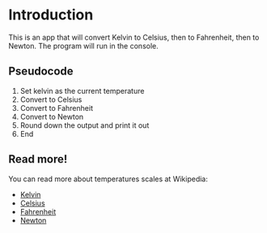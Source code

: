 # Introduction
This is an app that will convert Kelvin to Celsius, then to Fahrenheit, then to Newton. The program will run in the console.


## Pseudocode
1. Set kelvin as the current temperature
2. Convert to Celsius
3. Convert to Fahrenheit
4. Convert to Newton
5. Round down the output and print it out
6. End

## Read more!
You can read more about temperatures scales at Wikipedia:
* [Kelvin](https://en.wikipedia.org/wiki/Kelvin)
* [Celsius](https://en.wikipedia.org/wiki/Celsius)
* [Fahrenheit](https://en.wikipedia.org/wiki/Fahrenheit)
* [Newton](https://en.wikipedia.org/wiki/Newton_scale)
